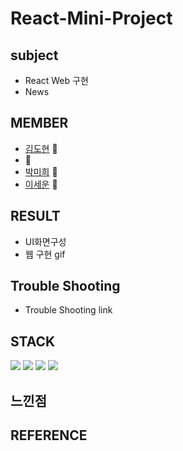 # React-Mini-Project


## subject
* React Web 구현
* News

## MEMBER
* [김도현](https://github.com/주소) 🌷
* [](https://github.com/주소) 🌼
* [박미희](https://github.com/주소) 🌻
* [이세운](https://github.com/주소) 🌷

## RESULT
* UI화면구성
* 웹 구현 gif


## Trouble Shooting
* Trouble Shooting link


## STACK
<img src="https://img.shields.io/badge/HTML5-E34F26?style=flat-square&logo=HTML5&logoColor=white"/></a> 
<img src="https://img.shields.io/badge/CSS3-1572B6?style=flat-square&logo=CSS3&logoColor=white"/></a> 
<img src="https://img.shields.io/badge/JavaScript-F7DF1E?style=flat-square&logo=JavaScript&logoColor=white"/></a> 
<img src="https://img.shields.io/badge/react-61DAFB?style=flat-square&logo=react&logoColor=black"/></a>

## 느낀점

## REFERENCE

